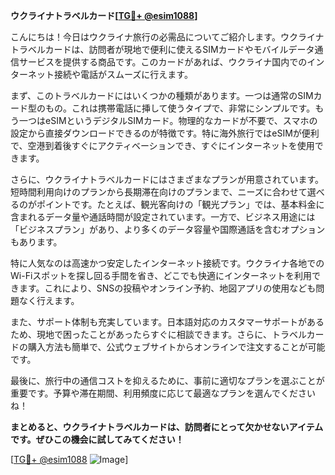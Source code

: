 **ウクライナトラベルカード[[TG💪+ @esim1088](https://t.me/s/esim1088)]**

こんにちは！今日はウクライナ旅行の必需品についてご紹介します。ウクライナトラベルカードは、訪問者が現地で便利に使えるSIMカードやモバイルデータ通信サービスを提供する商品です。このカードがあれば、ウクライナ国内でのインターネット接続や電話がスムーズに行えます。

まず、このトラベルカードにはいくつかの種類があります。一つは通常のSIMカード型のもの。これは携帯電話に挿して使うタイプで、非常にシンプルです。もう一つはeSIMというデジタルSIMカード。物理的なカードが不要で、スマホの設定から直接ダウンロードできるのが特徴です。特に海外旅行ではeSIMが便利で、空港到着後すぐにアクティベーションでき、すぐにインターネットを使用できます。

さらに、ウクライナトラベルカードにはさまざまなプランが用意されています。短時間利用向けのプランから長期滞在向けのプランまで、ニーズに合わせて選べるのがポイントです。たとえば、観光客向けの「観光プラン」では、基本料金に含まれるデータ量や通話時間が設定されています。一方で、ビジネス用途には「ビジネスプラン」があり、より多くのデータ容量や国際通話を含むオプションもあります。

特に人気なのは高速かつ安定したインターネット接続です。ウクライナ各地でのWi-Fiスポットを探し回る手間を省き、どこでも快適にインターネットを利用できます。これにより、SNSの投稿やオンライン予約、地図アプリの使用なども問題なく行えます。

また、サポート体制も充実しています。日本語対応のカスタマーサポートがあるため、現地で困ったことがあったらすぐに相談できます。さらに、トラベルカードの購入方法も簡単で、公式ウェブサイトからオンラインで注文することが可能です。

最後に、旅行中の通信コストを抑えるために、事前に適切なプランを選ぶことが重要です。予算や滞在期間、利用頻度に応じて最適なプランを選んでくださいね！

**まとめると、ウクライナトラベルカードは、訪問者にとって欠かせないアイテムです。ぜひこの機会に試してみてください！**

[[TG💪+ @esim1088](https://t.me/s/esim1088) ![Image](https://i.postimg.cc/Y0z9fWf4/image.png)]